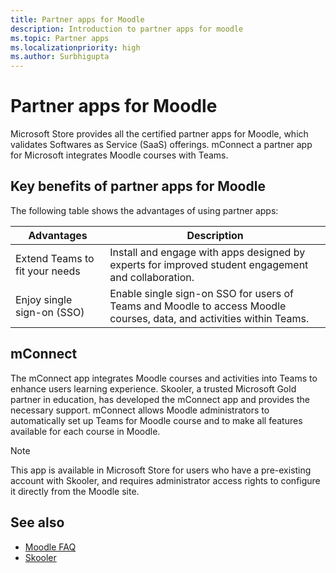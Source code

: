 ```yaml
---
title: Partner apps for Moodle
description: Introduction to partner apps for moodle
ms.topic: Partner apps
ms.localizationpriority: high
ms.author: Surbhigupta
---
```


# Partner apps for Moodle

Microsoft Store provides all the certified partner apps for Moodle, which validates Softwares as Service (SaaS) offerings. mConnect a partner app for Microsoft integrates Moodle courses with Teams.

## Key benefits of partner apps for Moodle

The following table shows the advantages of using partner apps:

|Advantages| Description|
|----------|------------|
|Extend Teams to fit your needs| Install and engage with apps designed by experts for improved student engagement and collaboration.|
|Enjoy single sign-on (SSO)| Enable single sign-on SSO for users of Teams and Moodle to access Moodle courses, data, and activities within Teams.|

## mConnect

The mConnect app integrates Moodle courses and activities into Teams to enhance users learning experience. Skooler, a trusted Microsoft Gold partner in education, has developed the mConnect app and provides the necessary support. mConnect allows Moodle administrators to automatically set up Teams for Moodle course and to make all features available for each course in Moodle.

>[!NOTE]
>This app is available in Microsoft Store for users who have a pre-existing account with Skooler, and requires administrator access rights to configure it directly from the Moodle site.
  
<!-- Watch the following video to understand how to get started with mConnect and Teams: -->

<!-- > [!VIDEO unavailable] -->

## See also

* [Moodle FAQ](faqs.md)
* [Skooler](https://skooler.com/mconnect/how-to/)
